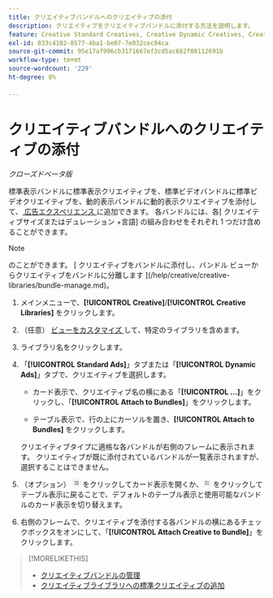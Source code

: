 ```yaml
---
title: クリエイティブバンドルへのクリエイティブの添付
description: クリエイティブをクリエイティブバンドルに添付する方法を説明します。
feature: Creative Standard Creatives, Creative Dynamic Creatives, Creative Bundles
exl-id: 833c4102-8577-4ba1-be07-7e032cec94ca
source-git-commit: 95e17af996cb3171667ef3cd5ac662f08112691b
workflow-type: tm+mt
source-wordcount: '229'
ht-degree: 0%

---
```


# クリエイティブバンドルへのクリエイティブの添付

*クローズドベータ版*

<!-- Edit all, including the metadata and title, plus the links within TOC and bundle-manage.md, once this feature is available.  -->

標準表示バンドルに標準表示クリエイティブを、標準ビデオバンドルに標準ビデオクリエイティブを、動的表示バンドルに動的表示クリエイティブを添付して、[ 広告エクスペリエンス ](/help/creative/experiences/experience-about.md) に追加できます。 各バンドルには、各\[ クリエイティブサイズまたはデュレーション +言語\] の組み合わせをそれぞれ 1 つだけ含めることができます。

<!--
You can also detach a creative from a bundle to remove the association between the two, so that the creative is no longer used for experiences that target the bundle. Detaching a creative from the bundle doesn't delete the creative from the Creatives tab in your creative library.
-->

>[!NOTE]
>
><!-- also --> のことができます。 [ クリエイティブをバンドルに添付し、バンドル ビューからクリエイティブをバンドルに分離します ](/help/creative/creative-libraries/bundle-manage.md)。

<!-- Hide header until second procedure is available (if we add that):

## Attach creatives to creative bundles

-->

1. メインメニューで、**[!UICONTROL Creative]**/**[!UICONTROL Creative Libraries]** をクリックします。

1. （任意） [ ビューをカスタマイズ ](/help/creative/introduction/customize-data-views.md) して、特定のライブラリを含めます。

1. ライブラリ名をクリックします。

1. 「**[!UICONTROL Standard Ads]**」タブまたは「**[!UICONTROL Dynamic Ads]**」タブで、クリエイティブを選択します。

   * カード表示で、クリエイティブ名の横にある「**[!UICONTROL ...]**」をクリックし、「**[!UICONTROL Attach to Bundles]**」をクリックします。

   * テーブル表示で、行の上にカーソルを置き、**[!UICONTROL Attach to Bundles]** をクリックします。

   クリエイティブタイプに適格な各バンドルが右側のフレームに表示されます。 クリエイティブが既に添付されているバンドルが一覧表示されますが、選択することはできません。

1. （オプション） ![ カード表示 ](/help/creative/assets/card-view-button.png " カード表示 ") をクリックしてカード表示を開くか、![テーブル/リスト表示](/help/creative/assets/table-view-button.png "テーブル表示") をクリックしてテーブル表示に戻ることで、デフォルトのテーブル表示と使用可能なバンドルのカード表示を切り替えます。

1. 右側のフレームで、クリエイティブを添付する各バンドルの横にあるチェックボックスをオンにして、「**[!UICONTROL Attach Creative to Bundle]**」をクリックします。

<!-- Verify and edit all of the following, including the command names and where they're available -- not in UI yet as of 1/17. I'm not sure what the UI will really look like.

## Detach creatives from a creative bundle

1. In the main menu, click **[!UICONTROL Creative]**3/4> **[!UICONTROL Creative Libraries]**.

1. (Optional) [Customize the view](/help/creative/introduction/customize-data-views.md) to include specific libraries.

1. Click the library name.

1. Click the **[!UICONTROL Standard Ads]** or **[!UICONTROL Dynamic Ads]** tab.

1. Select the creative:

   * In card view, click **[!UICONTROL ...]** next to the creative name, and then click **[!UICONTROL Attach/Detach from Bundle]**.
     
   * In table view, hold the cursor over the row and click **[!UICONTROL Attach/Detach from Bundle]**.

   Each bundle that's eligible for the creative type is listed in the right frame. For bundles to which the creative is already attached, the check box is selected. To detach the creative for a bundle, deselect the check box.

1. In the right frame, deselect the check box next to each bundle from which to remove the creative, and then click **[!UICONTROL Attach Creatives to Bundle]**.

-->

<!-- What this should be like, but I don't think this will be implemented:

1. Select the creative:

   * In card view, click **[!UICONTROL ...]** next to the creative name, and then click **[!UICONTROL Detach from Bundle]**.
     
   * In table view, hold the cursor over the row and click **[!UICONTROL Detach from Bundle]**.

   Each bundle that's eligible for the creative type is listed in the right frame. Bundles to which the creative is already attached are listed but not selectable.

1. In the right frame, select the check box next to each bundle from which to remove the creative, and then click **[!UICONTROL Detach Creatives from Bundle]**.

1. Select the creative:

   * In card view, click **[!UICONTROL ...]** next to the creative name, and then click **[!UICONTROL Detach from Bundle]**.
     
   * In table view, hold the cursor over the row and click **[!UICONTROL Detach from Bundle]**.

   Each bundle that's eligible for the creative type is listed in the right frame. Bundles to which the creative is already attached are listed but not selectable.

1. In the right frame, select the check box next to each bundle from which to remove the creative, and then click **[!UICONTROL Detach Creatives from Bundle]**.

-->

>[!MORELIKETHIS]
>
>* [ クリエイティブバンドルの管理 ](/help/creative/creative-libraries/bundle-manage.md)
>* [ クリエイティブライブラリへの標準クリエイティブの追加 ](creative-add-standard.md)
